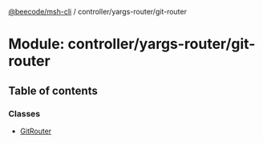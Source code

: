[@beecode/msh-cli](../README.md) / controller/yargs-router/git-router

# Module: controller/yargs-router/git-router

## Table of contents

### Classes

- [GitRouter](../classes/controller_yargs_router_git_router.GitRouter.md)
